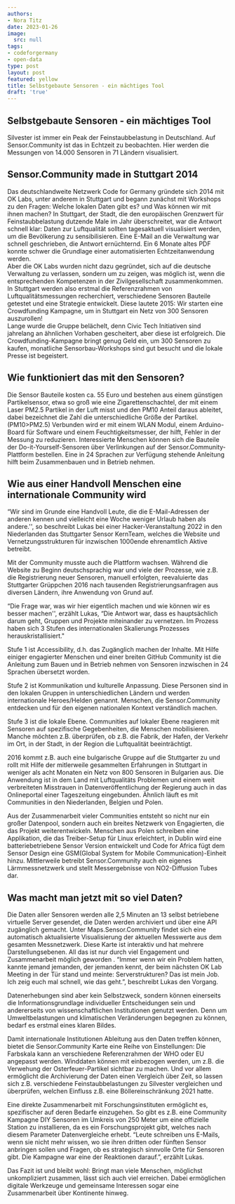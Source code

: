 ```yaml
---
authors:
- Nora Titz
date: 2023-01-26
image:
  src: null
tags:
- codeforgermany
- open-data
type: post
layout: post
featured: yellow
title: Selbstgebaute Sensoren - ein mächtiges Tool
draft: 'true'
---
```


## Selbstgebaute Sensoren - ein mächtiges Tool

Silvester ist immer ein Peak der Feinstaubbelastung in Deutschland. Auf Sensor.Community ist das in Echtzeit zu beobachten. Hier werden die Messungen von 14.000 Sensoren in 71 Ländern  visualisiert. 

## Sensor.Community made in Stuttgart 2014

Das deutschlandweite Netzwerk Code for Germany gründete sich 2014 mit OK Labs, unter anderem in Stuttgart und begann zunächst mit Workshops zu den Fragen:  Welche lokalen Daten gibt es? und Was können wir mit ihnen machen? In Stuttgart, der Stadt, die den europäischen Grenzwert für Feinstaubbelastung  dutzende Male im Jahr überschreitet, war die Antwort schnell klar: Daten zur Luftqualität sollten tagesaktuell visualisiert werden, um die Bevölkerung zu sensibilisieren. Eine E-Mail an die Verwaltung war schnell geschrieben, die Antwort ernüchternd. Ein 6 Monate altes PDF konnte schwer die Grundlage einer automatisierten Echtzeitanwendung werden.  
Aber die OK Labs wurden nicht dazu gegründet, sich auf die deutsche Verwaltung zu verlassen, sondern um zu zeigen, was möglich ist, wenn die entsprechenden Kompetenzen in der Zivilgesellschaft zusammenkommen. In Stuttgart werden also erstmal die Referenzrahmen von Luftqualitätsmessungen recherchiert, verschiedene Sensoren Bauteile getestet und eine Strategie entwickelt. Diese lautete 2015: Wir starten eine Crowdfunding Kampagne, um in Stuttgart ein Netz von 300 Sensoren auszurollen!   
Lange wurde die Gruppe belächelt, denn Civic Tech Initiativen sind jahrelang an ähnlichen Vorhaben gescheitert, aber diese ist erfolgreich. Die Crowdfunding-Kampagne bringt genug Geld ein, um 300 Sensoren zu kaufen, monatliche Sensorbau-Workshops sind gut besucht und die lokale Presse ist begeistert. 

## Wie funktioniert das mit den Sensoren? 

Die Sensor Bauteile kosten ca. 55 Euro und bestehen aus einem günstigen Partikelsensor, etwa so groß wie eine Zigarettenschachtel, der mit einem Laser PM2.5 Partikel in der Luft misst und den PM10 Anteil daraus ableitet, dabei bezeichnet die Zahl die unterschiedliche Größe der Partikel. (PM10>PM2.5) Verbunden wird er mit einem WLAN Modul, einem Arduino-Board für Software und einem Feuchtigkeitsmesser, der hilft, Fehler in der Messung zu reduzieren. 
Interessierte Menschen  können sich die Bauteile der Do-it-Yourself-Sensoren über Verlinkungen auf der Sensor.Community-Plattform bestellen. Eine  in 24 Sprachen zur Verfügung stehende Anleitung hilft beim Zusammenbauen und in Betrieb nehmen. 

## Wie aus einer Handvoll Menschen eine internationale Community wird

“Wir sind im Grunde eine Handvoll Leute, die die E-Mail-Adressen der anderen kennen und vielleicht eine Woche weniger Urlaub haben als andere.'', so beschreibt Lukas bei einer Hacker-Veranstaltung 2022  in den Niederlanden das Stuttgarter Sensor KernTeam, welches die Website und Vernetzungsstrukturen für inzwischen 1000ende ehrenamtlich Aktive betreibt. 

Mit der Community musste auch die Plattform wachsen. Während die Website zu Beginn deutschsprachig war und viele der Prozesse, wie z.B. die Registrierung neuer Sensoren, manuell erfolgten, reevaluierte das Stuttgarter Grüppchen 2016  nach tausenden Registrierungsanfragen aus diversen Ländern, ihre Anwendung von Grund auf.  

“Die Frage war, was wir hier eigentlich machen und wie können wir es besser machen'', erzählt Lukas,  “Die Antwort war, dass es hauptsächlich darum geht, Gruppen und Projekte miteinander zu vernetzen. Im Prozess haben sich 3 Stufen des internationalen Skalierungs Prozesses herauskristallisiert."

Stufe 1 ist Accessibility, d.h. das Zugänglich machen der Inhalte. Mit Hilfe einiger engagierter Menschen und einer breiten GitHub Community ist die Anleitung zum Bauen und in Betrieb nehmen von Sensoren inzwischen in 24 Sprachen übersetzt worden. 

Stufe 2 ist Kommunikation und kulturelle Anpassung. Diese Personen sind in den lokalen Gruppen in unterschiedlichen Ländern und werden internationale Heroes/Helden genannt. Menschen, die Sensor.Community entdecken und für den eigenen nationalen Kontext verständlich machen. 

Stufe 3 ist die lokale Ebene. Communities auf lokaler Ebene reagieren mit Sensoren auf spezifische Gegebenheiten, die Menschen mobilisieren. Manche möchten z.B. überprüfen, ob z.B. die Fabrik, der Hafen, der Verkehr im Ort, in der Stadt, in der Region die Luftqualität beeinträchtigt. 

2016 kommt z.B. auch eine bulgarische Gruppe auf die Stuttgarter zu und rollt mit Hilfe der mitlerweile gesammelten Erfahrungen in Stuttgart in weniger als acht Monaten ein Netz von 800 Sensoren in Bulgarien aus. Die Anwendung ist in dem Land mit Luftqualitäts Problemen und einem weit verbreiteten Misstrauen  in Datenveröffentlichung  der Regierung auch in das Onlineportal einer Tageszeitung eingebunden. Ähnlich läuft es mit Communities in den Niederlanden, Belgien und Polen. 

Aus der Zusammenarbeit vieler Communities entsteht so nicht nur ein großer Datenpool, sondern auch ein breites Netzwerk von Engagierten, die das Projekt weiterentwickeln. Menschen aus Polen schreiben eine Applikation, die das Treiber-Setup für Linux erleichtert, in Dublin wird eine batteriebetriebene Sensor Version entwickelt und Code for Africa fügt dem Sensor Design eine GSM(Global System for Mobile Communication)-Einheit hinzu.  Mittlerweile betreibt Sensor.Community auch ein eigenes Lärmmessnetzwerk und stellt Messergebnisse von NO2-Diffusion Tubes dar. 

## Was macht man jetzt mit so viel Daten? 

Die Daten aller Sensoren werden alle 2,5 Minuten an 13 selbst betriebene virtuelle Server gesendet, die Daten werden archiviert und über eine API zugänglich gemacht. Unter Maps.Sensor.Community findet sich eine automatisch aktualisierte Visualisierung der aktuellen Messwerte aus dem gesamten Messnetzwerk. Diese Karte ist interaktiv und hat mehrere Darstellungsebenen.   All das ist nur durch viel Engagement und Zusammenarbeit möglich geworden . 
“Immer wenn wir ein Problem hatten, kannte jemand jemanden, der jemanden kennt, der beim nächsten OK Lab Meeting  in der Tür stand und meinte: Serverstrukturen? Das ist mein Job. Ich zeig euch mal schnell, wie das geht.”, beschreibt Lukas den Vorgang.  

Datenerhebungen sind aber kein Selbstzweck, sondern können einerseits die Informationsgrundlage individueller Entscheidungen sein und andererseits von wissenschaftlichen Institutionen genutzt werden. Denn um Umweltbelastungen und klimatischen Veränderungen begegnen zu können, bedarf es erstmal eines klaren Bildes. 

Damit internationale Institutionen Ableitung aus den Daten treffen können, bietet die Sensor.Community Karte eine Reihe von Einstellungen: Die Farbskala kann an verschiedene Referenzrahmen der WHO oder EU angepasst werden. Winddaten können mit einbezogen werden, um z.B. die Verwehung der Osterfeuer-Partikel sichtbar zu machen. Und vor allem ermöglicht die Archivierung der Daten einen Vergleich über Zeit, so lassen sich z.B. verschiedene Feinstaubbelastungen zu Silvester vergleichen und überprüfen, welchen Einfluss z.B. eine Böllereinschränkung 2021 hatte. 

Eine direkte Zusammenarbeit mit Forschungsinstituten ermöglicht es, spezifischer auf deren Bedarfe einzugehen. So gibt es z.B. eine Community Kampagne DIY Sensoren im Umkreis von 250 Meter um eine offizielle Station zu installieren, da es ein Forschungsprojekt gibt, welches nach diesem Parameter Datenvergleiche erhebt. “Leute schreiben uns E-Mails, wenn sie nicht mehr wissen, wo sie ihren dritten oder fünften Sensor anbringen sollen und Fragen, ob es strategisch sinnvolle Orte für Sensoren gibt. Die Kampagne war eine der Reaktionen darauf.”, erzählt Lukas.  

Das Fazit ist und bleibt wohl: Bringt man viele Menschen, möglichst unkompliziert zusammen, lässt sich auch viel erreichen. Dabei ermöglichen digitale Werkzeuge und gemeinsame Interessen sogar eine Zusammenarbeit über Kontinente hinweg.